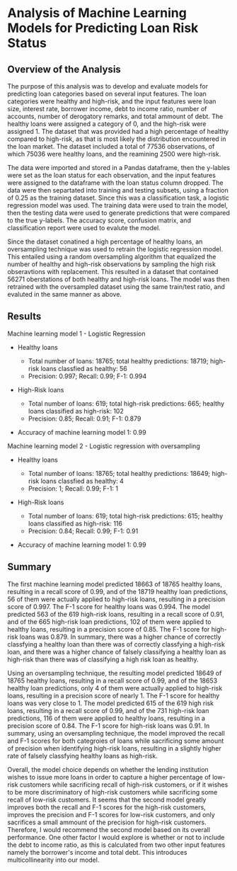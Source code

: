 # Analysis of Machine Learning Models for Predicting Loan Risk Status

## Overview of the Analysis

The purpose of this analysis was to develop and evaluate models for predicting loan categories based on several input features. The loan categories were healthy and high-risk, and the input features were loan size, interest rate, borrower income, debt to income ratio, number of accounts, number of derogatory remarks, and total ammount of debt. The healthy loans were assigned a category of 0, and the high-risk were assigned 1. The dataset that was provided had a high percentage of healthy compared to high-risk, as that is most likely the distribution encountered in the loan market. The dataset included a total of 77536 observations, of which 75036 were healthy loans, and the reamining 2500 were high-risk. 

The data were imported and stored in a Pandas dataframe, then the y-lables were set as the loan status for each observation, and the input features were assigned to the dataframe with the loan status column dropped. The data were then separtated into training and testing subsets, using a fraction of 0.25 as the training dataset. Since this was a classification task, a logistic regression model was used. The training data were used to train the model, then the testing data were used to generate predictions that were compared to the true y-labels. The accuracy score, confusion matrix, and classification report were used to evalute the model. 

Since the dataset conatined a high percentage of healthy loans, an oversampling technique was used to retrain the logistic regression model. This entailed using a random oversampling algorithm that equalized the number of healthy and high-risk observations by sampling the high risk obseravtions with replacement. This resulted in a dataset that contained 56271 oberstations of both healthy and high-risk loans. The model was then retrained with the oversampled dataset using the same train/test ratio, and evaluted in the same manner as above.

## Results
  
Machine learning model 1 - Logistic Regression

* Healthy loans
    * Total number of loans: 18765; total healthy predictions: 18719; high-risk loans classfied as healthy: 56
    * Precision: 0.997; Recall: 0.99; F-1: 0.994
    
* High-Risk loans
    * Total number of loans: 619; total high-risk predictions: 665; healthy loans classified as high-risk: 102
    * Precision: 0.85; Recall: 0.91; F-1: 0.879
    
* Accuracy of machine learning model 1: 0.99

Machine learning model 2 - Logistic regression with oversampling

* Healthy loans
    * Total number of loans: 18765; total healthy predictions: 18649; high-risk loans classfied as healthy: 4
    * Precision: 1; Recall: 0.99; F-1: 1
    
* High-Risk loans
    * Total number of loans: 619; total high-risk predictions: 615; healthy loans classified as high-risk: 116
    * Precision: 0.84; Recall: 0.99; F-1: 0.91
    
* Accuracy of machine learning model 1: 0.99

## Summary

The first machine learning model predicted 18663 of 18765 healthy loans, resulting in a recall score of 0.99, and of the 18719 healthy loan predictions, 56 of them were actually applied to high-risk loans, resulting in a precision score of 0.997. The F-1 score for healthy loans was 0.994. The model predicted 563 of the 619 high-risk loans, resulting in a recall score of 0.91, and of the 665 high-risk loan predictions, 102 of them were applied to healthy loans, resulting in a precision score of 0.85. The F-1 score for high-risk loans was 0.879. In summary, there was a higher chance of correctly classfying a healthy loan than there was of correctly classfying a high-risk loan, and there was a higher chance of falsely classifying a healthy loan as high-risk than there was of classifying a high risk loan as healthy.

Using an oversampling technique, the resulting model predicted 18649 of 18765 healthy loans, resulting in a recall score of 0.99, and of the 18653 healthy loan predictions, only 4 of them were actually applied to high-risk loans, resulting in a precision score of nearly 1. The F-1 score for healthy loans was very close to 1. The model predicted 615 of the 619 high risk loans, resulting in a recall score of 0.99, and of the 731 high-risk loan predictions, 116 of them were applied to healthy loans, resulting in a precision score of 0.84. The F-1 score for high-risk loans was 0.91. In summary, using an oversampling technique, the model improved the recall and F-1 scores for both categroies of loans while sacrificing some amount of precision when identifying high-risk loans, resulting in a slightly higher rate of falsely classfying healthy loans as high-risk.

Overall, the model choice depends on whether the lending institution wishes to issue more loans in order to capture a higher percentage of low-risk customers while sacrificing recall of high-risk customers, or if it wishes to be more discriminatory of high-risk customers while sacrificing some recall of low-risk customers. It seems that the second model greatly improves both the recall and F-1 scores for the high-risk customers, improves the precision and F-1 scores for low-risk customers, and only sacrifices a small ammount of the precision for high-risk customers. Therefore, I would recommend the second model based on its overall performance. One other factor I would explore is whether or not to include the debt to income ratio, as this is calculated from two other input features namely the borrower's income and total debt. This introduces multicollinearity into our model.
